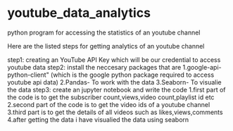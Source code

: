 # youtube_data_analytics
python program for accessing the statistics of an youtube channel

Here are the listed steps for getting analytics of an youtube channel

step1: 
creating an YouTube API Key which will be our credential to access youtube data
step2:
install the neccesary packages that are 
1.google-api-python-client" (which is the google python package required to access youtube api data)
2.Pandas- To work with the data
3.Seaborn- To visualie the data
step3:
create an jupyter notebook and write the code
1.first part of the code is to get the subscriber count,views,video count,playlist id etc
2.second part of the code is to get the video ids of a youtube channel
3.third part is to get the details of all videos such as likes,views,comments
4.after getting the data i have visualied the data using seaborn
